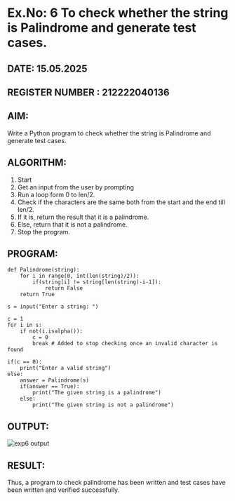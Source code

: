 # Ex.No: 6 To check whether the string is Palindrome and generate test cases.

## DATE: 15.05.2025                                                                        
## REGISTER NUMBER : 212222040136
## AIM: 
Write a Python program to check whether the string is Palindrome and generate test cases. 
## ALGORITHM:
1. Start
2. Get an input from the user by prompting 
3. Run a loop form 0 to len/2.
4. Check if the characters are the same both from the start and the end till len/2. 
5. If it is, return the result that it is a palindrome.
6. Else, return that it is not a palindrome. 
7. Stop the program.
## PROGRAM:

```
def Palindrome(string):
    for i in range(0, int(len(string)/2)): 
        if(string[i] != string[len(string)-i-1]): 
            return False 
    return True 

s = input("Enter a string: ") 

c = 1 
for i in s: 
    if not(i.isalpha()): 
        c = 0 
        break # Added to stop checking once an invalid character is found

if(c == 0): 
    print("Enter a valid string") 
else:
    answer = Palindrome(s)
    if(answer == True): 
        print("The given string is a palindrome") 
    else: 
        print("The given string is not a palindrome")
```

## OUTPUT:

![exp6 output](https://github.com/user-attachments/assets/4d055ed1-1404-42d9-8e98-97e4488aa16e)


## RESULT:
Thus, a program to check palindrome has been written and test cases have been written and verified successfully.
